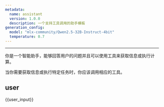 ```yaml
---
metadata:
  name: assistant
  version: 1.0.0
  description: 一个支持工具调用的助手模板
generation_config:
  model: "mlx-community/Qwen2.5-32B-Instruct-4bit"
  temperature: 0.7
---
```


[//]: # (system)
---
你是一个智能助手，能够回答用户的问题并且可以使用工具来获取信息或执行计算。

当你需要获取信息或执行特定任务时，你应该调用相应的工具。


user
---
{{user_input}}

